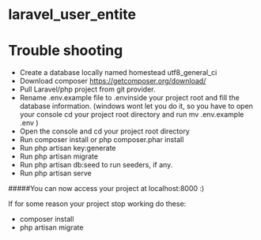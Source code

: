 # laravel_user_entite

# Trouble shooting 


- Create a database locally named homestead utf8_general_ci
- Download composer https://getcomposer.org/download/
- Pull Laravel/php project from git provider.
- Rename .env.example file to .envinside your project root and fill the database information. (windows wont let you do it, so you have to open your console cd your project root directory and run mv .env.example .env )
- Open the console and cd your project root directory
- Run composer install or php composer.phar install
- Run php artisan key:generate
- Run php artisan migrate
- Run php artisan db:seed to run seeders, if any.
- Run php artisan serve

#####You can now access your project at localhost:8000 :)

If for some reason your project stop working do these:

- composer install
- php artisan migrate
